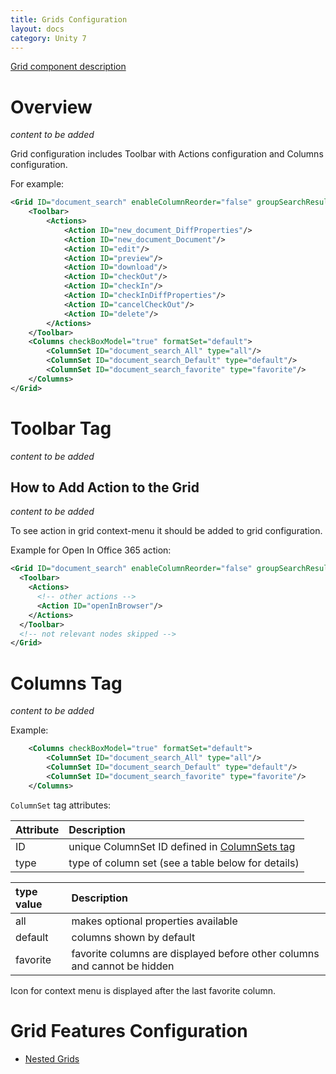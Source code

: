 ```yaml
---
title: Grids Configuration
layout: docs
category: Unity 7
---
```

[Grid component description](../components/grid.md)

# Overview

*content to be added*

Grid configuration includes Toolbar with Actions configuration and Columns configuration. 

For example:

```xml
<Grid ID="document_search" enableColumnReorder="false" groupSearchResults="false">
	<Toolbar>
		<Actions>
			<Action ID="new_document_DiffProperties"/>
			<Action ID="new_document_Document"/>
			<Action ID="edit"/>
			<Action ID="preview"/>
			<Action ID="download"/>
			<Action ID="checkOut"/>
			<Action ID="checkIn"/>
			<Action ID="checkInDiffProperties"/>
			<Action ID="cancelCheckOut"/>
			<Action ID="delete"/>
		</Actions>
	</Toolbar>
	<Columns checkBoxModel="true" formatSet="default">
		<ColumnSet ID="document_search_All" type="all"/>
		<ColumnSet ID="document_search_Default" type="default"/>
		<ColumnSet ID="document_search_favorite" type="favorite"/>
	</Columns>
</Grid>
```

# Toolbar Tag

*content to be added*

## How to Add Action to the Grid

*content to be added*

To see action in grid context-menu it should be added to grid configuration.

Example for Open In Office 365 action:

```xml
<Grid ID="document_search" enableColumnReorder="false" groupSearchResults="false">
  <Toolbar>
    <Actions>
      <!-- other actions -->
      <Action ID="openInBrowser"/>
    </Actions>
  </Toolbar>
  <!-- not relevant nodes skipped -->
</Grid>

```

# Columns Tag

*content to be added*

Example:

```xml
	<Columns checkBoxModel="true" formatSet="default">
		<ColumnSet ID="document_search_All" type="all"/>
		<ColumnSet ID="document_search_Default" type="default"/>
		<ColumnSet ID="document_search_favorite" type="favorite"/>
	</Columns>
```

`ColumnSet` tag attributes:

|Attribute|Description|
|:--------|:----------|
|ID   | unique ColumnSet ID defined in [ColumnSets tag](tags-list/columnsets-tag.md)|
|type | type of column set (see a table below for details)|

|type value  |Description|
|:-----------|:----------|
| all     | makes optional properties available|
| default | columns shown by default|
| favorite| favorite columns are displayed before other columns and cannot be hidden|

Icon for context menu is displayed after the last favorite column.

# Grid Features Configuration

- [Nested Grids](grids/nested-grids.md)
